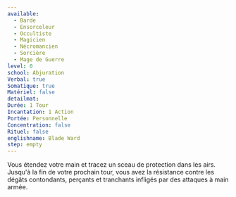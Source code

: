 ```yaml
---
available:
  - Barde
  - Ensorceleur
  - Occultiste
  - Magicien
  - Nécromancien
  - Sorcière
  - Mage de Guerre
level: 0
school: Abjuration
Verbal: true
Somatique: true
Matériel: false
detailmat:
Durée: 1 Tour
Incantation: 1 Action
Portée: Personnelle
Concentration: false
Rituel: false
englishname: Blade Ward
step: empty
---
```

Vous étendez votre main et tracez un sceau de protection dans les airs. Jusqu'à la fin de votre prochain tour, vous avez la résistance contre les dégâts contondants, perçants et tranchants infligés par des attaques à main armée.
